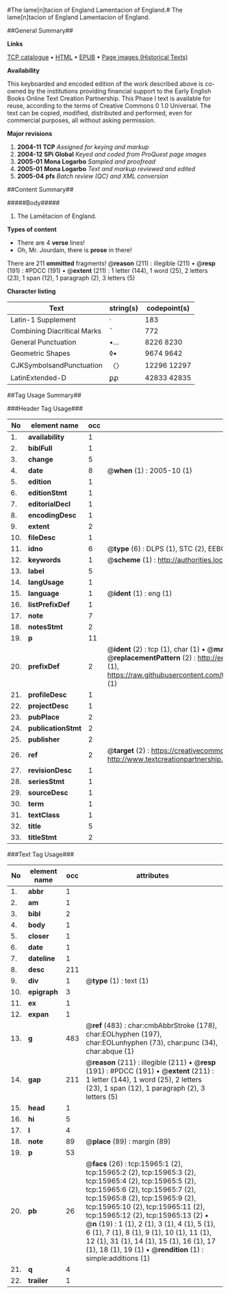#The lame[n]tacion of England Lamentacion of England.#
The lame[n]tacion of England
Lamentacion of England.

##General Summary##

**Links**

[TCP catalogue](http://www.ota.ox.ac.uk/tcp/)  • 
[HTML](http://tei.it.ox.ac.uk/tcp/Texts-HTML/free/A00/A00018.html)  • 
[EPUB](http://tei.it.ox.ac.uk/tcp/Texts-EPUB/free/A00/A00018.epub) • 
[Page images (Historical Texts)](https://data.historicaltexts.jisc.ac.uk/view?pubId=eebo-99850740e&pageId=eebo-99850740e-15965-1)

**Availability**

This keyboarded and encoded edition of the
	       work described above is co-owned by the institutions
	       providing financial support to the Early English Books
	       Online Text Creation Partnership. This Phase I text is
	       available for reuse, according to the terms of Creative
	       Commons 0 1.0 Universal. The text can be copied,
	       modified, distributed and performed, even for
	       commercial purposes, all without asking permission.

**Major revisions**

1. __2004-11__ __TCP__ *Assigned for keying and markup*
1. __2004-12__ __SPi Global__ *Keyed and coded from ProQuest page images*
1. __2005-01__ __Mona Logarbo__ *Sampled and proofread*
1. __2005-01__ __Mona Logarbo__ *Text and markup reviewed and edited*
1. __2005-04__ __pfs__ *Batch review (QC) and XML conversion*

##Content Summary##

#####Body#####

1. The Lamētacion of England.

**Types of content**

  * There are 4 **verse** lines!
  * Oh, Mr. Jourdain, there is **prose** in there!

There are 211 **ommitted** fragments! 
 @__reason__ (211) : illegible (211)  •  @__resp__ (191) : #PDCC (191)  •  @__extent__ (211) : 1 letter (144), 1 word (25), 2 letters (23), 1 span (12), 1 paragraph (2), 3 letters (5)

**Character listing**


|Text|string(s)|codepoint(s)|
|---|---|---|
|Latin-1 Supplement|·|183|
|Combining             Diacritical Marks|̄|772|
|General Punctuation|•…|8226 8230|
|Geometric Shapes|◊▪|9674 9642|
|CJKSymbolsandPunctuation|〈〉|12296 12297|
|LatinExtended-D|ꝑꝓ|42833 42835|

##Tag Usage Summary##

###Header Tag Usage###

|No|element name|occ|attributes|
|---|---|---|---|
|1.|__availability__|1||
|2.|__biblFull__|1||
|3.|__change__|5||
|4.|__date__|8| @__when__ (1) : 2005-10 (1)|
|5.|__edition__|1||
|6.|__editionStmt__|1||
|7.|__editorialDecl__|1||
|8.|__encodingDesc__|1||
|9.|__extent__|2||
|10.|__fileDesc__|1||
|11.|__idno__|6| @__type__ (6) : DLPS (1), STC (2), EEBO-CITATION (1), PROQUEST (1), VID (1)|
|12.|__keywords__|1| @__scheme__ (1) : http://authorities.loc.gov/ (1)|
|13.|__label__|5||
|14.|__langUsage__|1||
|15.|__language__|1| @__ident__ (1) : eng (1)|
|16.|__listPrefixDef__|1||
|17.|__note__|7||
|18.|__notesStmt__|2||
|19.|__p__|11||
|20.|__prefixDef__|2| @__ident__ (2) : tcp (1), char (1)  •  @__matchPattern__ (2) : ([0-9\-]+):([0-9IVX]+) (1), (.+) (1)  •  @__replacementPattern__ (2) : http://eebo.chadwyck.com/downloadtiff?vid=$1&page=$2 (1), https://raw.githubusercontent.com/textcreationpartnership/Texts/master/tcpchars.xml#$1 (1)|
|21.|__profileDesc__|1||
|22.|__projectDesc__|1||
|23.|__pubPlace__|2||
|24.|__publicationStmt__|2||
|25.|__publisher__|2||
|26.|__ref__|2| @__target__ (2) : https://creativecommons.org/publicdomain/zero/1.0/ (1), http://www.textcreationpartnership.org/docs/. (1)|
|27.|__revisionDesc__|1||
|28.|__seriesStmt__|1||
|29.|__sourceDesc__|1||
|30.|__term__|1||
|31.|__textClass__|1||
|32.|__title__|5||
|33.|__titleStmt__|2||


###Text Tag Usage###

|No|element name|occ|attributes|
|---|---|---|---|
|1.|__abbr__|1||
|2.|__am__|1||
|3.|__bibl__|2||
|4.|__body__|1||
|5.|__closer__|1||
|6.|__date__|1||
|7.|__dateline__|1||
|8.|__desc__|211||
|9.|__div__|1| @__type__ (1) : text (1)|
|10.|__epigraph__|3||
|11.|__ex__|1||
|12.|__expan__|1||
|13.|__g__|483| @__ref__ (483) : char:cmbAbbrStroke (178), char:EOLhyphen (197), char:EOLunhyphen (73), char:punc (34), char:abque (1)|
|14.|__gap__|211| @__reason__ (211) : illegible (211)  •  @__resp__ (191) : #PDCC (191)  •  @__extent__ (211) : 1 letter (144), 1 word (25), 2 letters (23), 1 span (12), 1 paragraph (2), 3 letters (5)|
|15.|__head__|1||
|16.|__hi__|5||
|17.|__l__|4||
|18.|__note__|89| @__place__ (89) : margin (89)|
|19.|__p__|53||
|20.|__pb__|26| @__facs__ (26) : tcp:15965:1 (2), tcp:15965:2 (2), tcp:15965:3 (2), tcp:15965:4 (2), tcp:15965:5 (2), tcp:15965:6 (2), tcp:15965:7 (2), tcp:15965:8 (2), tcp:15965:9 (2), tcp:15965:10 (2), tcp:15965:11 (2), tcp:15965:12 (2), tcp:15965:13 (2)  •  @__n__ (19) : 1 (1), 2 (1), 3 (1), 4 (1), 5 (1), 6 (1), 7 (1), 8 (1), 9 (1), 10 (1), 11 (1), 12 (1), 31 (1), 14 (1), 15 (1), 16 (1), 17 (1), 18 (1), 19 (1)  •  @__rendition__ (1) : simple:additions (1)|
|21.|__q__|4||
|22.|__trailer__|1||
